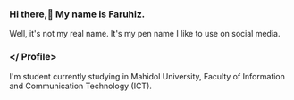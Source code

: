 ### Hi there,👋 My name is Faruhiz. 
Well, it's not my real name. It's my pen name I like to use on social media.
### </ Profile>
I'm student currently studying in Mahidol University, Faculty of Information and Communication Technology (ICT).

